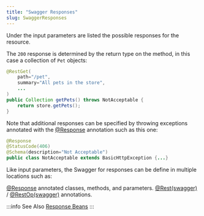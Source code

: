 ```yaml
---
title: "Swagger Responses"
slug: SwaggerResponses
---
```


Under the input parameters are listed the possible responses for the resource.

The `200` response is determined by the return type on the method, in this case a collection of `Pet` objects:

```java
@RestGet(
    path="/pet",
    summary="All pets in the store",
    ...
)
public Collection getPets() throws NotAcceptable {
    return store.getPets();
}
```

Note that additional responses can be specified by throwing exceptions annotated with the <a href="/site/apidocs/org/apache/juneau/http/annotation/Response.html" target="_blank">@Response</a> annotation such as this one:

```java
@Response
@StatusCode(406)
@Schema(description="Not Acceptable")
public class NotAcceptable extends BasicHttpException {...}
```

Like input parameters, the Swagger for responses can be define in multiple locations such as:

<tree>
<node-0><java-annotation><a href="/site/apidocs/org/apache/juneau/http/annotation/Response.html" target="_blank">@Response</a></java-annotation> annotated classes, methods, and parameters.</node-0>
<node-0><java-annotation><a href="/site/apidocs/org/apache/juneau/rest/annotation/Rest.html#swagger()" target="_blank">@Rest(swagger)</a></java-annotation> / <java-annotation><a href="/site/apidocs/org/apache/juneau/rest/annotation/RestOp.html#swagger()" target="_blank">@RestOp(swagger)</a></java-annotation> annotations.</node-0>
</tree>

:::info See Also
[Response Beans](/docs/topics/ResponseBeans)
:::